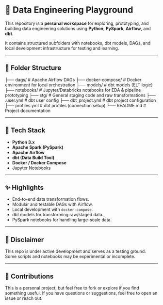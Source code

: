 # 🚧 Data Engineering Playground

This repository is a **personal workspace** for exploring, prototyping, and building data engineering solutions using **Python**, **PySpark**, **Airflow**, and **dbt**.

It contains structured subfolders with notebooks, dbt models, DAGs, and local development infrastructure for testing and learning.

---

## 📁 Folder Structure

├── dags/ # Apache Airflow DAGs
├── docker-compose/ # Docker environment for local orchestration
├── models/ # dbt models (ELT logic)
├── notebooks/ # Jupyter/Databricks notebooks for EDA & pipeline prototyping
├── stg/ # General staging code and raw transformations
├── .user.yml # dbt user config
├── dbt_project.yml # dbt project configuration
├── profiles.yml # dbt profiles (connection setup)
└── README.md # Project documentation


---

## 🧰 Tech Stack

- **Python 3.x**
- **Apache Spark (PySpark)**
- **Apache Airflow**
- **dbt (Data Build Tool)**
- **Docker / Docker Compose**
- Jupyter Notebooks

---

## ✨ Highlights

- End-to-end data transformation flows.
- Modular and testable DAGs with Airflow.
- Local development with `docker-compose`.
- dbt models for transforming raw/staged data.
- PySpark notebooks for handling large-scale data.

---

## 🚧 Disclaimer

This repo is under active development and serves as a testing ground. Some scripts and notebooks may be experimental or incomplete.

---

## 🤝 Contributions

This is a personal project, but feel free to fork or explore if you find something useful. If you have questions or suggestions, feel free to open an issue or reach out.

